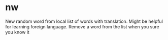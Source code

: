 # nw
New random word from local list of words with translation. Might be helpful for learning foreign language. Remove a word from the list when you sure you know it
